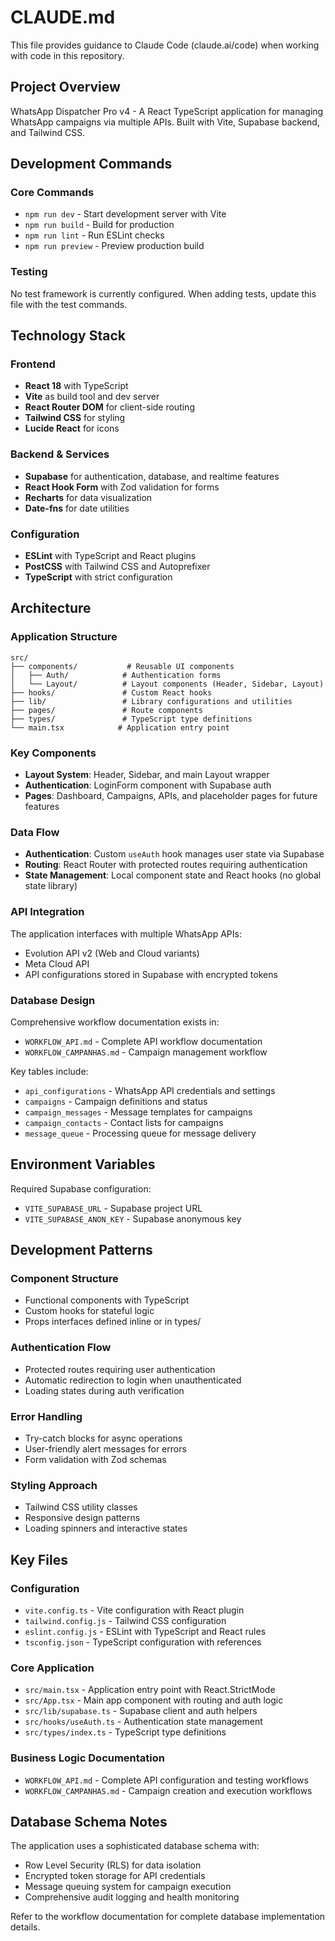 # CLAUDE.md

This file provides guidance to Claude Code (claude.ai/code) when working with code in this repository.

## Project Overview

WhatsApp Dispatcher Pro v4 - A React TypeScript application for managing WhatsApp campaigns via multiple APIs. Built with Vite, Supabase backend, and Tailwind CSS.

## Development Commands

### Core Commands
- `npm run dev` - Start development server with Vite
- `npm run build` - Build for production
- `npm run lint` - Run ESLint checks
- `npm run preview` - Preview production build

### Testing
No test framework is currently configured. When adding tests, update this file with the test commands.

## Technology Stack

### Frontend
- **React 18** with TypeScript
- **Vite** as build tool and dev server
- **React Router DOM** for client-side routing
- **Tailwind CSS** for styling
- **Lucide React** for icons

### Backend & Services
- **Supabase** for authentication, database, and realtime features
- **React Hook Form** with Zod validation for forms
- **Recharts** for data visualization
- **Date-fns** for date utilities

### Configuration
- **ESLint** with TypeScript and React plugins
- **PostCSS** with Tailwind CSS and Autoprefixer
- **TypeScript** with strict configuration

## Architecture

### Application Structure
```
src/
├── components/           # Reusable UI components
│   ├── Auth/            # Authentication forms
│   └── Layout/          # Layout components (Header, Sidebar, Layout)
├── hooks/               # Custom React hooks
├── lib/                 # Library configurations and utilities
├── pages/               # Route components
├── types/               # TypeScript type definitions
└── main.tsx            # Application entry point
```

### Key Components
- **Layout System**: Header, Sidebar, and main Layout wrapper
- **Authentication**: LoginForm component with Supabase auth
- **Pages**: Dashboard, Campaigns, APIs, and placeholder pages for future features

### Data Flow
- **Authentication**: Custom `useAuth` hook manages user state via Supabase
- **Routing**: React Router with protected routes requiring authentication
- **State Management**: Local component state and React hooks (no global state library)

### API Integration
The application interfaces with multiple WhatsApp APIs:
- Evolution API v2 (Web and Cloud variants)
- Meta Cloud API
- API configurations stored in Supabase with encrypted tokens

### Database Design
Comprehensive workflow documentation exists in:
- `WORKFLOW_API.md` - Complete API workflow documentation
- `WORKFLOW_CAMPANHAS.md` - Campaign management workflow

Key tables include:
- `api_configurations` - WhatsApp API credentials and settings
- `campaigns` - Campaign definitions and status
- `campaign_messages` - Message templates for campaigns
- `campaign_contacts` - Contact lists for campaigns
- `message_queue` - Processing queue for message delivery

## Environment Variables

Required Supabase configuration:
- `VITE_SUPABASE_URL` - Supabase project URL
- `VITE_SUPABASE_ANON_KEY` - Supabase anonymous key

## Development Patterns

### Component Structure
- Functional components with TypeScript
- Custom hooks for stateful logic
- Props interfaces defined inline or in types/

### Authentication Flow
- Protected routes requiring user authentication
- Automatic redirection to login when unauthenticated
- Loading states during auth verification

### Error Handling
- Try-catch blocks for async operations
- User-friendly alert messages for errors
- Form validation with Zod schemas

### Styling Approach
- Tailwind CSS utility classes
- Responsive design patterns
- Loading spinners and interactive states

## Key Files

### Configuration
- `vite.config.ts` - Vite configuration with React plugin
- `tailwind.config.js` - Tailwind CSS configuration
- `eslint.config.js` - ESLint with TypeScript and React rules
- `tsconfig.json` - TypeScript configuration with references

### Core Application
- `src/main.tsx` - Application entry point with React.StrictMode
- `src/App.tsx` - Main app component with routing and auth logic
- `src/lib/supabase.ts` - Supabase client and auth helpers
- `src/hooks/useAuth.ts` - Authentication state management
- `src/types/index.ts` - TypeScript type definitions

### Business Logic Documentation
- `WORKFLOW_API.md` - Complete API configuration and testing workflows
- `WORKFLOW_CAMPANHAS.md` - Campaign creation and execution workflows

## Database Schema Notes

The application uses a sophisticated database schema with:
- Row Level Security (RLS) for data isolation
- Encrypted token storage for API credentials
- Message queuing system for campaign execution
- Comprehensive audit logging and health monitoring

Refer to the workflow documentation for complete database implementation details.